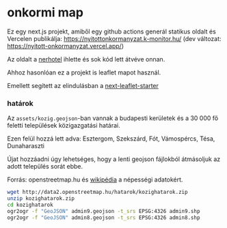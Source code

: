# onkormi map

Ez egy next.js projekt, amiből egy github actions generál statikus oldalt és Vercelen publikálja: https://nyitottonkormanyzat.k-monitor.hu/ (dev változat: https://nyitott-onkormanyzat.vercel.app/)

Az oldalt a [nerhotel](https://github.com/Code-for-Hungary/nerhotel) ihlette és sok kód lett átvéve onnan.

Ahhoz hasonlóan ez a projekt is leaflet mapot használ.

Emellett segített az elindulásban a [next-leaflet-starter](https://next-leaflet-starter.netlify.app/) 

### határok

Az `assets/kozig.geojson`-ban vannak a budapesti kerületek és a 30 000 fő feletti települések közigazgatási határai.

Ezen felül hozzá lett adva: Esztergom, Szekszárd, Fót, Vámospércs, Tésa, Dunaharaszti

Újat hozzáadni úgy lehetséges, hogy a lenti geojson fájlokból átmásoljuk az adott település sorát ebbe.

Forrás: openstreetmap.hu és [wikipédia](https://hu.wikipedia.org/wiki/Magyarorsz%C3%A1g_legnagyobb_telep%C3%BCl%C3%A9sei_lak%C3%B3n%C3%A9pess%C3%A9g_szerint) a népességi adatokért.

```bash
wget http://data2.openstreetmap.hu/hatarok/kozighatarok.zip
unzip kozighatarok.zip
cd kozighatarok
ogr2ogr -f "GeoJSON" admin9.geojson -t_srs EPSG:4326 admin9.shp
ogr2ogr -f "GeoJSON" admin8.geojson -t_srs EPSG:4326 admin8.shp
```
